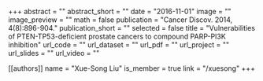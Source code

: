 +++
abstract = ""
abstract_short = ""
date = "2016-11-01"
image = ""
image_preview = ""
math = false
publication = "Cancer Discov. 2014, 4(8):896-904."
publication_short = ""
selected = false
title = "Vulnerabilities of PTEN-TP53-deficient prostate cancers to compound PARP-PI3K inhibition"
url_code = ""
url_dataset = ""
url_pdf = ""
url_project = ""
url_slides = ""
url_video = ""

[[authors]]
    name = "Xue-Song Liu"
    is_member = true
    link = "/xuesong"
+++
